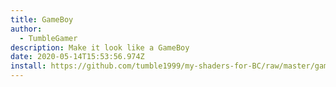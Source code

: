 ```yaml
---
title: GameBoy
author:
  - TumbleGamer
description: Make it look like a GameBoy
date: 2020-05-14T15:53:56.974Z
install: https://github.com/tumble1999/my-shaders-for-BC/raw/master/gameboy.bcs.json
---
```

